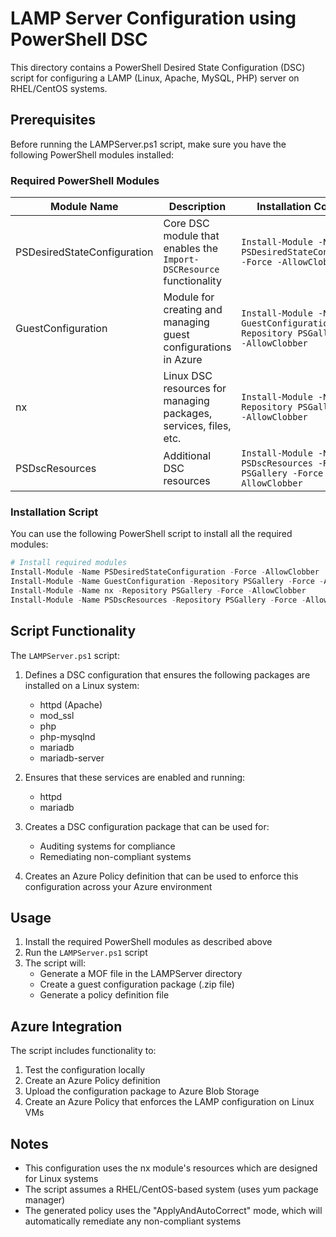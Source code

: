# LAMP Server Configuration using PowerShell DSC

This directory contains a PowerShell Desired State Configuration (DSC) script for configuring a LAMP (Linux, Apache, MySQL, PHP) server on RHEL/CentOS systems.

## Prerequisites

Before running the LAMPServer.ps1 script, make sure you have the following PowerShell modules installed:

### Required PowerShell Modules

| Module Name | Description | Installation Command |
|-------------|-------------|----------------------|
| PSDesiredStateConfiguration | Core DSC module that enables the `Import-DSCResource` functionality | `Install-Module -Name PSDesiredStateConfiguration -Force -AllowClobber` |
| GuestConfiguration | Module for creating and managing guest configurations in Azure | `Install-Module -Name GuestConfiguration -Repository PSGallery -Force -AllowClobber` |
| nx | Linux DSC resources for managing packages, services, files, etc. | `Install-Module -Name nx -Repository PSGallery -Force -AllowClobber` |
| PSDscResources | Additional DSC resources | `Install-Module -Name PSDscResources -Repository PSGallery -Force -AllowClobber` |

### Installation Script

You can use the following PowerShell script to install all the required modules:

```powershell
# Install required modules
Install-Module -Name PSDesiredStateConfiguration -Force -AllowClobber
Install-Module -Name GuestConfiguration -Repository PSGallery -Force -AllowClobber
Install-Module -Name nx -Repository PSGallery -Force -AllowClobber
Install-Module -Name PSDscResources -Repository PSGallery -Force -AllowClobber
```

## Script Functionality

The `LAMPServer.ps1` script:

1. Defines a DSC configuration that ensures the following packages are installed on a Linux system:
   - httpd (Apache)
   - mod_ssl
   - php
   - php-mysqlnd
   - mariadb
   - mariadb-server

2. Ensures that these services are enabled and running:
   - httpd
   - mariadb

3. Creates a DSC configuration package that can be used for:
   - Auditing systems for compliance
   - Remediating non-compliant systems

4. Creates an Azure Policy definition that can be used to enforce this configuration across your Azure environment

## Usage

1. Install the required PowerShell modules as described above
2. Run the `LAMPServer.ps1` script
3. The script will:
   - Generate a MOF file in the LAMPServer directory
   - Create a guest configuration package (.zip file)
   - Generate a policy definition file

## Azure Integration

The script includes functionality to:

1. Test the configuration locally
2. Create an Azure Policy definition
3. Upload the configuration package to Azure Blob Storage
4. Create an Azure Policy that enforces the LAMP configuration on Linux VMs

## Notes

- This configuration uses the nx module's resources which are designed for Linux systems
- The script assumes a RHEL/CentOS-based system (uses yum package manager)
- The generated policy uses the "ApplyAndAutoCorrect" mode, which will automatically remediate any non-compliant systems
